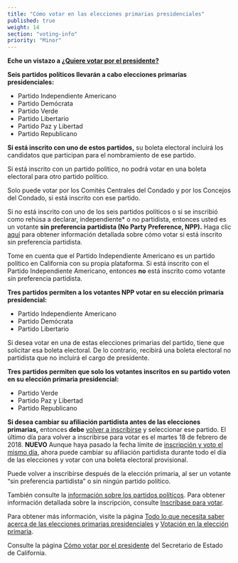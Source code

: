 ```yaml
---
title: "Cómo votar en las elecciones primarias presidenciales"
published: true
weight: 14
section: "voting-info"
priority: "Minor"
---
```


**Eche un vistazo a [¿Quiere votar por el presidente?](https://drive.google.com/file/d/1EPQazrB7nQlvZkIOtILqhttTbFofRF61/view?usp=sharing)**  

**Seis partidos políticos llevarán a cabo elecciones primarias presidenciales:**    
- Partido Independiente Americano  
- Partido Demócrata  
- Partido Verde  
- Partido Libertario  
- Partido Paz y Libertad  
- Partido Republicano  

**Si está inscrito con uno de estos partidos,** su boleta electoral incluirá los candidatos que participan para el nombramiento de ese partido. 

Si está inscrito con un partido político, no podrá votar en una boleta electoral para otro partido político. 

Solo puede votar por los Comités Centrales del Condado y por los Concejos del Condado, si está inscrito con ese partido. 

Si no está inscrito con uno de los seis partidos políticos o si se inscribió como rehúsa a declarar, independiente* o no partidista, entonces usted es un votante **sin preferencia partidista (No Party Preference, NPP).** Haga clic [aquí](#menu-item-how-do-i-vote-for-president-if-i-am-registered-as-no-party-preference?) para obtener información detallada sobre cómo votar si está inscrito sin preferencia partidista.

Tome en cuenta que el Partido Independiente Americano es un partido político en California con su propia plataforma. Si está inscrito con el Partido Independiente Americano, entonces **no** está inscrito como votante sin preferencia partidista. 

**Tres partidos permiten a los votantes NPP votar en su elección primaria presidencial:**  
- Partido Independiente Americano  
- Partido Demócrata  
- Partido Libertario  

Si desea votar en una de estas elecciones primarias del partido, tiene que solicitar esa boleta electoral. De lo contrario, recibirá una boleta electoral no partidista que no incluirá el cargo de presidente. 

**Tres partidos permiten que solo los votantes inscritos en su partido voten en su elección primaria presidencial:**  
- Partido Verde  
- Partido Paz y Libertad  
- Partido Republicano  

**Si desea cambiar su afiliación partidista antes de las elecciones primarias,** entonces **debe** [volver a inscribirse](http://registertovote.ca.gov/) y seleccionar ese partido. El último día para volver a inscribirse para votar es el martes 18 de febrero de 2018. **NUEVO** Aunque haya pasado la fecha límite de [inscripción y voto el mismo día](#menu-item-missed-the-voter-registration-deadline-you-can-still-register-and-vote), ahora puede cambiar su afiliación partidista durante todo el día de las elecciones y votar con una boleta electoral provisional.

Puede volver a inscribirse después de la elección primaria, al ser un votante “sin preferencia partidista” o sin ningún partido político. 

También consulte la [información sobre los partidos políticos](#menu-item-information-about-political-parties). Para obtener información detallada sobre la inscripción, consulte [Inscríbase para votar](#section-register-to-vote). 

Para obtener más información, visite la página [Todo lo que necesita saber acerca de las elecciones primarias presidenciales](http://lwv.org/blog/everything-you-need-know-about-presidential-primaries) y [Votación en la elección primaria](https://cavotes.org/vote/primary). 

Consulte la página [Cómo votar por el presidente](https://www.sos.ca.gov/elections/voting-info/how-vote-president/) del Secretario de Estado de California.
